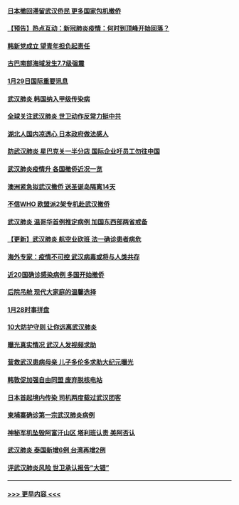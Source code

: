 #### [日本撤回滞留武汉侨民 更多国家包机撤侨](../pages/prog202/a102763860.md?t=01300111) 
#### [【预告】热点互动：新冠肺炎疫情：何时到顶峰开始回落？](../pages/prog202/a102763814.md?t=01300111) 
#### [韩新党成立 望青年担负起责任](../pages/prog202/a102763805.md?t=01300111) 
#### [古巴南部海域发生7.7级强震](../pages/prog202/a102763640.md?t=01300111) 
#### [1月29日国际重要讯息](../pages/prog202/a102763616.md?t=01300111) 
#### [武汉肺炎 韩国纳入甲级传染病](../pages/prog202/a102763570.md?t=01300111) 
#### [全球关注武汉肺炎 世卫动作反常力挺中共](../pages/prog202/a102763537.md?t=01300111) 
#### [湖北人国内凉透心 日本政府做法感人](../pages/prog202/a102763483.md?t=01300111) 
#### [防武汉肺炎 星巴克关一半分店 国际企业吁员工勿往中国](../pages/prog202/a102763361.md?t=01300111) 
#### [武汉肺炎疫情升 各国撤侨近况一览](../pages/prog202/a102763487.md?t=01300111) 
#### [澳洲紧急拟武汉撤侨 送圣诞岛隔离14天](../pages/prog202/a102763474.md?t=01300111) 
#### [不信WHO 欧盟派2架专机赴武汉撤侨](../pages/prog202/a102763402.md?t=01300111) 
#### [武汉肺炎 温哥华首例推定病例 加国东西部两省戒备](../pages/prog202/a102763381.md?t=01300111) 
#### [【更新】武汉肺炎 航空业砍班 法一确诊患者病危](../pages/prog202/a102758911.md?t=01300111) 
#### [海外专家：疫情不可控 武汉病毒或将与人类共存](../pages/prog202/a102763237.md?t=01300111) 
#### [近20国确诊感染病例 多国开始撤侨](../pages/prog202/a102763020.md?t=01300111) 
#### [后院吊舱 现代大家庭的温馨选择](../pages/prog202/a102763229.md?t=01300111) 
#### [1月28时事拼盘](../pages/prog202/a102763181.md?t=01300111) 
#### [10大防护守则 让你远离武汉肺炎](../pages/prog202/a102763170.md?t=01300111) 
#### [曝光真实情况 武汉人发视频求助](../pages/prog202/a102763038.md?t=01300111) 
#### [营救武汉患病母亲 儿子多伦多求助大纪元曝光](../pages/prog202/a102763011.md?t=01300111) 
#### [韩敦促加强自由同盟 废弃脱核电站](../pages/prog202/a102762970.md?t=01300111) 
#### [日本首起境内传染 司机两度载过武汉团客](../pages/prog202/a102762841.md?t=01300111) 
#### [柬埔寨确诊第一宗武汉肺炎病例](../pages/prog202/a102762839.md?t=01300111) 
#### [神秘军机坠毁阿富汗山区 塔利班认责 美阿否认](../pages/prog202/a102762735.md?t=01300111) 
#### [武汉肺炎 泰国新增6例 台湾再增2例](../pages/prog202/a102762716.md?t=01300111) 
#### [评武汉肺炎风险 世卫承认报告“大错”](../pages/prog202/a102762567.md?t=01300111) 

----
#### [ >>> 更早内容 <<< ](../indexes/prog202-earlier.md)
